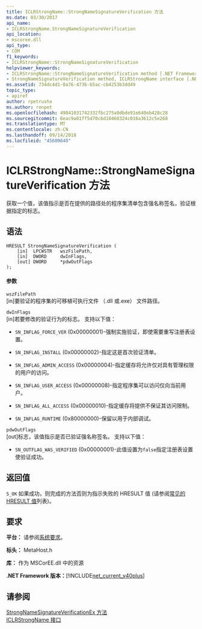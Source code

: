 ```yaml
---
title: ICLRStrongName::StrongNameSignatureVerification 方法
ms.date: 03/30/2017
api_name:
- ICLRStrongName.StrongNameSignatureVerification
api_location:
- mscoree.dll
api_type:
- COM
f1_keywords:
- ICLRStrongName::StrongNameSignatureVerification
helpviewer_keywords:
- ICLRStrongName::StrongNameSignatureVerification method [.NET Framework hosting]
- StrongNameSignatureVerification method, ICLRStrongName interface [.NET Framework hosting]
ms.assetid: 734dc4d1-0a76-4736-b5ac-cb4253b3dd49
topic_type:
- apiref
author: rpetrusha
ms.author: ronpet
ms.openlocfilehash: 49041031742332fbc275a9dbde91e640eb428c28
ms.sourcegitcommit: 6eac9a01ff5d70c6d18460324c016a3612c5e268
ms.translationtype: MT
ms.contentlocale: zh-CN
ms.lasthandoff: 09/14/2018
ms.locfileid: "45609640"
---
```

# <a name="iclrstrongnamestrongnamesignatureverification-method"></a>ICLRStrongName::StrongNameSignatureVerification 方法
获取一个值，该值指示是否在提供的路径处的程序集清单包含强名称签名，验证根据指定的标志。  
  
## <a name="syntax"></a>语法  
  
```  
HRESULT StrongNameSignatureVerification (  
    [in]  LPCWSTR   wszFilePath,  
    [in]  DWORD     dwInFlags,  
    [out] DWORD     *pdwOutFlags  
);  
```  
  
#### <a name="parameters"></a>参数  
 `wszFilePath`  
 [in]要验证的程序集的可移植可执行文件 （.dll 或.exe） 文件路径。  
  
 `dwInFlags`  
 [in]若要修改的验证行为的标志。 支持以下值：  
  
-   `SN_INFLAG_FORCE_VER` (0x00000001)-强制实施验证，即使需要重写注册表设置。  
  
-   `SN_INFLAG_INSTALL` (0x00000002)-指定这是首次验证清单。  
  
-   `SN_INFLAG_ADMIN_ACCESS` (0x00000004)-指定缓存将允许仅对具有管理权限的用户的访问。  
  
-   `SN_INFLAG_USER_ACCESS` (0x00000008)-指定程序集可以访问仅向当前用户。  
  
-   `SN_INFLAG_ALL_ACCESS` (0x00000010)-指定缓存将提供不保证其访问限制。  
  
-   `SN_INFLAG_RUNTIME` (0x80000000)-保留以用于内部调试。  
  
 `pdwOutFlags`  
 [out]标志，该值指示是否已验证强名称签名。 支持以下值：  
  
-   `SN_OUTFLAG_WAS_VERIFIED` (0x00000001)-此值设置为`false`指定注册表设置使验证成功。  
  
## <a name="return-value"></a>返回值  
 `S_OK` 如果成功，则完成的方法否则为指示失败的 HRESULT 值 (请参阅[常见的 HRESULT 值](https://go.microsoft.com/fwlink/?LinkId=213878)列表)。  
  
## <a name="requirements"></a>要求  
 **平台：** 请参阅[系统要求](../../../../docs/framework/get-started/system-requirements.md)。  
  
 **标头：** MetaHost.h  
  
 **库：** 作为 MSCorEE.dll 中的资源  
  
 **.NET Framework 版本：**[!INCLUDE[net_current_v40plus](../../../../includes/net-current-v40plus-md.md)]  
  
## <a name="see-also"></a>请参阅  
 [StrongNameSignatureVerificationEx 方法](../../../../docs/framework/unmanaged-api/hosting/iclrstrongname-strongnamesignatureverificationex-method.md)  
 [ICLRStrongName 接口](../../../../docs/framework/unmanaged-api/hosting/iclrstrongname-interface.md)
